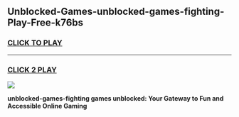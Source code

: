 
## Unblocked-Games-unblocked-games-fighting-Play-Free-k76bs
<h3>
<a href="https://premium76.site?title=unblocked-games-fighting&ref=10A">CLICK TO PLAY</a></h3>
<hr>

<h3>
<a href="https://premium76.site?title=unblocked-games-fighting&ref=10A">CLICK 2 PLAY</a>
  
</h3>

<a href="https://premium76.site?title=unblocked-games-fighting&ref=10A"><img src="https://clearcache.store/games.png"></a>


**unblocked-games-fighting games unblocked: Your Gateway to Fun and Accessible Online Gaming**
